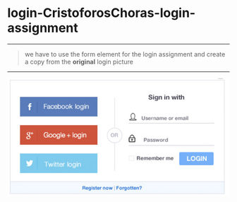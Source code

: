 # login-CristoforosChoras-login-assignment
---
>we have to use the form element for the login assignment
and create a copy from the **original** login picture

---
 
![original login ](images/Login.png)
